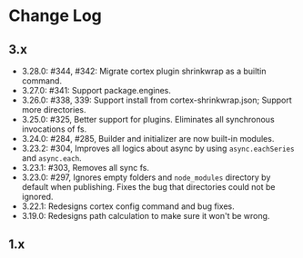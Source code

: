 # Change Log

## 3.x 

- 3.28.0: #344, #342: Migrate cortex plugin shrinkwrap as a builtin command.
- 3.27.0: #341: Support package.engines.
- 3.26.0: #338, 339: Support install from cortex-shrinkwrap.json; Support more directories.
- 3.25.0: #325, Better support for plugins. Eliminates all synchronous invocations of fs.
- 3.24.0: #284, #285, Builder and initializer are now built-in modules.
- 3.23.2: #304, Improves all logics about async by using `async.eachSeries` and `async.each`.
- 3.23.1: #303, Removes all sync fs.
- 3.23.0: #297, Ignores empty folders and `node_modules` directory by default when publishing. Fixes the bug that directories could not be ignored.
- 3.22.1: Redesigns cortex config command and bug fixes.
- 3.19.0: Redesigns path calculation to make sure it won't be wrong.



















## 1.x

